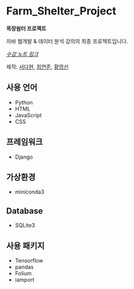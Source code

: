 # Farm_Shelter_Project
**목장쉼터 프로젝트**

자바 웹개발 & 데이터 분석 강의의 최종 프로젝트입니다.

*[수강 노트 링크](https://github.com/DahyeonS/Java_Python_Lecture)*

제작: [서다현](https://github.com/DahyeonS), [최연준](https://github.com/bluyeon1), [황영선](https://github.com/siucrystal)

## 사용 언어
- Python
- HTML
- JavaScript
- CSS

## 프레임워크
- Django

## 가상환경
- miniconda3

## Database
- SQLite3

## 사용 패키지
- Tensorflow
- pandas
- Folium
- iamport
